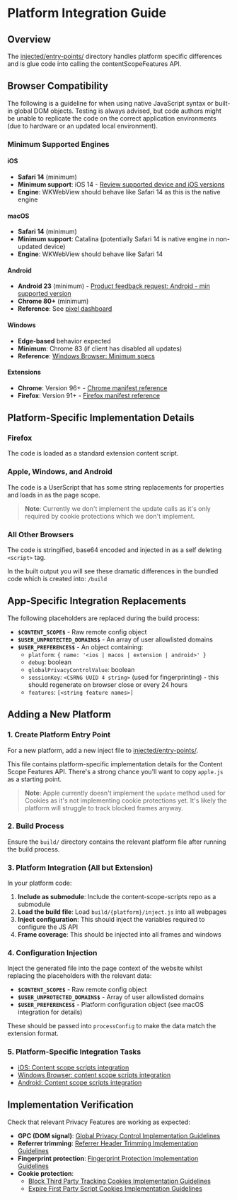 # Platform Integration Guide

## Overview

The [injected/entry-points/](https://github.com/duckduckgo/content-scope-scripts/tree/main/injected/entry-points) directory handles platform specific differences and is glue code into calling the contentScopeFeatures API.

## Browser Compatibility

The following is a guideline for when using native JavaScript syntax or built-in global DOM objects. Testing is always advised, but code authors might be unable to replicate the code on the correct application environments (due to hardware or an updated local environment).

### Minimum Supported Engines

#### iOS
- **Safari 14** (minimum)
- **Minimum support**: iOS 14 - [Review supported device and iOS versions](https://support.apple.com/en-us/102662)
- **Engine**: WKWebView should behave like Safari 14 as this is the native engine

#### macOS
- **Safari 14** (minimum)
- **Minimum support**: Catalina (potentially Safari 14 is native engine in non-updated device)
- **Engine**: WKWebView should behave like Safari 14

#### Android
- **Android 23** (minimum) - [Product feedback request: Android - min supported version](https://app.asana.com/1/137249556945/project/908478224964033/task/1209367367171662?focus=true)
- **Chrome 80+** (minimum)
- **Reference**: See [pixel dashboard](https://app.asana.com/1/137249556945/project/908478224964033/task/1209367367171662?focus=true)

#### Windows
- **Edge-based** behavior expected
- **Minimum**: Chrome 83 (if client has disabled all updates)
- **Reference**: [Windows Browser: Minimum specs](https://app.asana.com/1/137249556945/project/908478224964033/task/1209367367171662?focus=true)

#### Extensions
- **Chrome**: Version 96+ - [Chrome manifest reference](https://github.com/duckduckgo/duckduckgo-privacy-extension/blob/249d8d6ebe38b9b8265ba311909c8971c422122c/browsers/chrome/manifest.json#L6)
- **Firefox**: Version 91+ - [Firefox manifest reference](https://github.com/duckduckgo/duckduckgo-privacy-extension/blob/249d8d6ebe38b9b8265ba311909c8971c422122c/browsers/firefox/manifest.json#L6)

## Platform-Specific Implementation Details

### Firefox

The code is loaded as a standard extension content script.

### Apple, Windows, and Android

The code is a UserScript that has some string replacements for properties and loads in as the page scope.

> **Note**: Currently we don't implement the update calls as it's only required by cookie protections which we don't implement.

### All Other Browsers

The code is stringified, base64 encoded and injected in as a self deleting `<script>` tag.

In the built output you will see these dramatic differences in the bundled code which is created into: `/build`

## App-Specific Integration Replacements

The following placeholders are replaced during the build process:

- **`$CONTENT_SCOPE$`** - Raw remote config object
- **`$USER_UNPROTECTED_DOMAINS$`** - An array of user allowlisted domains
- **`$USER_PREFERENCES$`** - An object containing:
    - `platform`: `{ name: '<ios | macos | extension | android>' }`
    - `debug`: boolean
    - `globalPrivacyControlValue`: boolean
    - `sessionKey`: `<CSRNG UUID 4 string>` (used for fingerprinting) - this should regenerate on browser close or every 24 hours
    - `features`: `[<string feature names>]`

## Adding a New Platform

### 1. Create Platform Entry Point

For a new platform, add a new inject file to [injected/entry-points/](https://github.com/duckduckgo/content-scope-scripts/tree/main/injected/entry-points).

This file contains platform-specific implementation details for the Content Scope Features API. There's a strong chance you'll want to copy `apple.js` as a starting point.

> **Note**: Apple currently doesn't implement the `update` method used for Cookies as it's not implementing cookie protections yet. It's likely the platform will struggle to track blocked frames anyway.

### 2. Build Process

Ensure the `build/` directory contains the relevant platform file after running the build process.

### 3. Platform Integration (All but Extension)

In your platform code:

1. **Include as submodule**: Include the content-scope-scripts repo as a submodule
2. **Load the build file**: Load `build/{platform}/inject.js` into all webpages
3. **Inject configuration**: This should inject the variables required to configure the JS API
4. **Frame coverage**: This should be injected into all frames and windows

### 4. Configuration Injection

Inject the generated file into the page context of the website whilst replacing the placeholders with the relevant data:

- **`$CONTENT_SCOPE$`** - Raw remote config object
- **`$USER_UNPROTECTED_DOMAINS$`** - Array of user allowlisted domains
- **`$USER_PREFERENCES$`** - Platform configuration object (see macOS integration for details)

These should be passed into `processConfig` to make the data match the extension format.

### 5. Platform-Specific Integration Tasks

- [iOS: Content scope scripts integration](https://app.asana.com/1/137249556945/project/1201614831475344/task/1201631403895846)
- [Windows Browser: content scope scripts integration](https://app.asana.com/1/137249556945/project/1201614831475344/task/1201631403895850)
- [Android: Content scope scripts integration](https://app.asana.com/1/137249556945/project/1201614831475344/task/1201631403895848)

## Implementation Verification

Check that relevant Privacy Features are working as expected:

- **GPC (DOM signal)**: [Global Privacy Control Implementation Guidelines](https://app.asana.com/1/137249556945/project/1198207348643509/task/1200195761608650?focus=true)
- **Referrer trimming**: [Referrer Header Trimming Implementation Guidelines](https://app.asana.com/1/137249556945/project/1198207348643509/task/1200339587157290?focus=true)
- **Fingerprint protection**: [Fingerprint Protection Implementation Guidelines](https://app.asana.com/1/137249556945/project/1198207348643509/task/1200511341201907?focus=true)
- **Cookie protection**:
    - [Block Third Party Tracking Cookies Implementation Guidelines](https://app.asana.com/1/137249556945/project/1198207348643509/task/1200539099112751?focus=true)
    - [Expire First Party Script Cookies Implementation Guidelines](https://app.asana.com/1/137249556945/project/1198207348643509/task/1200364574828671?focus=true)
